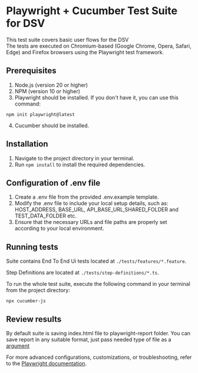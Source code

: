 # Playwright + Cucumber Test Suite for DSV

This test suite covers basic user flows for the DSV
<br/>The tests are executed on Chromium-based (Google Chrome, Opera, Safari, Edge) and Firefox browsers using the Playwright test framework.

## Prerequisites

1. Node.js (version 20 or higher)
2. NPM (version 10 or higher)
3. Playwright should be installed. If you don't have it, you can use this command:  
```
npm init playwright@latest
```   
4. Cucumber should be installed.

## Installation

1. Navigate to the project directory in your terminal.
2. Run ```npm install``` to install the required dependencies.

## Configuration of .env file

1. Create a .env file from the provided .env.example template. 
2. Modify the .env file to include your local setup details, such as: HOST_ADDRESS, BASE_URL, API_BASE_URL,SHARED_FOLDER and TEST_DATA_FOLDER etc.
3. Ensure that the necessary URLs and file paths are properly set according to your local environment.

## Running tests

Suite contains End To End Ui tests located at `./tests/features/*.feature`.

Step Definitions are located at `./tests/step-definitions/*.ts`.

To run the whole test suite, execute the following command in your terminal from the project directory:

```
npx cucumber-js
```

## Review results

By default suite is saving index.html file to playwright-report folder. You can save report in any suitable format, just pass needed type of file as a [argument](https://playwright.dev/docs/test-reporters)

For more advanced configurations, customizations, or troubleshooting, refer to the [Playwright documentation](https://playwright.dev/docs/intro).
